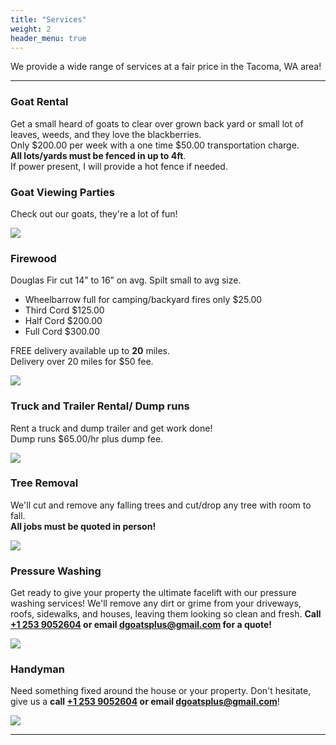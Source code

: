 ```yaml
---
title: "Services"
weight: 2
header_menu: true
---
```


We provide a wide range of services at a fair price in the Tacoma, WA area!

---

### Goat Rental

Get a small heard of goats to clear over grown back yard or small lot of leaves, weeds, and they love the blackberries.  
Only $200.00 per week with a one time $50.00 transportation charge.  
**All lots/yards must be fenced in up to 4ft**.  
If power present, I will provide a hot fence if needed. 

### Goat Viewing Parties
Check out our goats, they're a lot of fun!


![](images/goats_colage.webp)

### Firewood

Douglas Fir cut 14” to 16” on avg. Spilt small to avg size.  
* Wheelbarrow full for camping/backyard fires only $25\.00
* Third Cord $125\.00
* Half Cord $200\.00
* Full Cord $300\.00  

FREE delivery available up to **20** miles.  
Delivery over 20 miles for $50 fee.

![](images/firewood.webp)

### Truck and Trailer Rental/ Dump runs

Rent a truck and dump trailer and get work done!  
Dump runs $65.00/hr plus dump fee.

![](images/truck_trailer.webp)

### Tree Removal

We'll cut and remove any falling trees and cut/drop any tree with room to fall.  
**All jobs must be quoted in person!**

![](images/tree_removal.webp)

### Pressure Washing

Get ready to give your property the ultimate facelift with our pressure washing services! We'll remove any dirt or grime from your driveways, roofs, sidewalks, and houses, leaving them looking so clean and fresh. **Call [+1 253 9052604](tel:+12539052604) or email [dgoatsplus@gmail.com](mailto:dgoatsplus@gmail.com) for a quote!**

![](images/presure_washing.jpg)

### Handyman

Need something fixed around the house or your property. Don't hesitate, give us a **call [+1 253 9052604](tel:+12539052604) or email [dgoatsplus@gmail.com](mailto:dgoatsplus@gmail.com)**! 

![](images/handyman.jpg)

---
